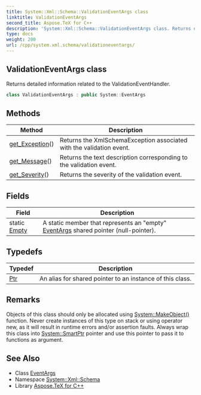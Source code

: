 ```yaml
---
title: System::Xml::Schema::ValidationEventArgs class
linktitle: ValidationEventArgs
second_title: Aspose.TeX for C++
description: 'System::Xml::Schema::ValidationEventArgs class. Returns detailed information related to the ValidationEventHandler in C++.'
type: docs
weight: 200
url: /cpp/system.xml.schema/validationeventargs/
---
```

## ValidationEventArgs class


Returns detailed information related to the ValidationEventHandler.

```cpp
class ValidationEventArgs : public System::EventArgs
```

## Methods

| Method | Description |
| --- | --- |
| [get_Exception](./get_exception/)() | Returns the XmlSchemaException associated with the validation event. |
| [get_Message](./get_message/)() | Returns the text description corresponding to the validation event. |
| [get_Severity](./get_severity/)() | Returns the severity of the validation event. |
## Fields

| Field | Description |
| --- | --- |
| static [Empty](../../system/eventargs/empty/) | A static member that represents an "empty" [EventArgs](../../system/eventargs/) shared pointer (null-pointer). |
## Typedefs

| Typedef | Description |
| --- | --- |
| [Ptr](./ptr/) | An alias for shared pointer to an instance of this class. |
## Remarks



Objects of this class should only be allocated using [System::MakeObject()](../../system/makeobject/) function. Never create instances of this type on stack or using operator new, as it will result in runtime errors and/or assertion faults. Always wrap this class into [System::SmartPtr](../../system/smartptr/) pointer and use this pointer to pass it to functions as argument. 

## See Also

* Class [EventArgs](../../system/eventargs/)
* Namespace [System::Xml::Schema](../)
* Library [Aspose.TeX for C++](../../)
